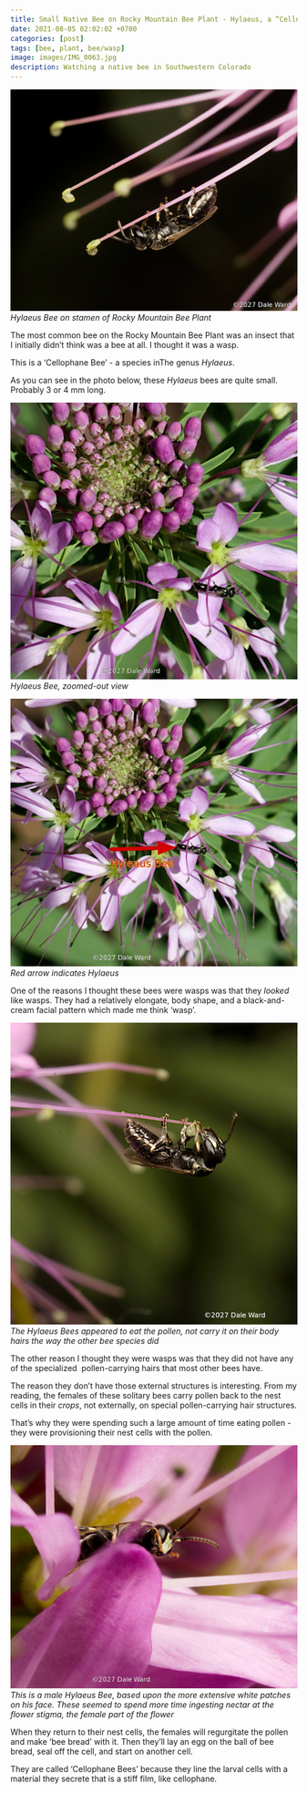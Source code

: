 ```yaml
---
title: Small Native Bee on Rocky Mountain Bee Plant - Hylaeus, a “Cellophane” Bee
date: 2021-08-05 02:02:02 +0700
categories: [post]
tags: [bee, plant, bee/wasp]
image: images/IMG_0063.jpg
description: Watching a native bee in Southwestern Colorado
---
```


![picture](images/IMG_0063.jpg)
*_Hylaeus_ Bee on stamen of Rocky Mountain Bee Plant*

The most common bee on the Rocky Mountain Bee Plant was an insect that I initially didn’t think was a bee at all. I thought it was a wasp.

This is a ‘Cellophane Bee’ - a species inThe genus _Hylaeus_.


As you can see in the photo below, these _Hylaeus_ bees are quite small. Probably 3 or 4 mm long.

![picture](images/IMG_9878-1.jpg)
*_Hylaeus_ Bee, zoomed-out view*

![picture](images/IMG_9878-1-arrow.jpg)
*Red arrow indicates Hylaeus*

One of the reasons I thought these bees were wasps was that they _looked_ like wasps. They had a relatively elongate, body shape, and a black-and-cream facial pattern which made me think ‘wasp’.

![picture](images/IMG_9946.jpg)
*The _Hylaeus_ Bees appeared to eat the pollen, not carry it on their body hairs the way the other bee species did*

The other reason I thought they were wasps was that they did not have any of the specialized  pollen-carrying hairs that most other bees have.

The reason they don’t have those external structures is interesting. From my reading, the females of these solitary bees carry pollen back to the nest cells in their _crops_, not externally, on special pollen-carrying hair structures.

That’s why they were spending such a large amount of time eating pollen - they were provisioning their nest cells with the pollen.

![picture](images/IMG_9937.jpg)
*This is a male Hylaeus Bee, based upon the more extensive white patches on his face. These seemed to spend more time ingesting nectar at the flower stigma, the female part of the flower*

When they return to their nest cells, the females will regurgitate the pollen and make ‘bee bread’ with it. Then they’ll lay an egg on the ball of bee bread, seal off the cell, and start on another cell.

They are called ‘Cellophane Bees’ because they line the larval cells with a material they secrete that is a stiff film, like cellophane.